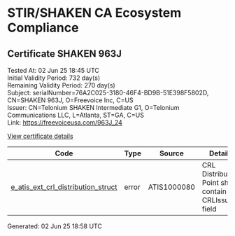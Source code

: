 # STIR/SHAKEN CA Ecosystem Compliance

## Certificate SHAKEN 963J

Tested At: 02 Jun 25 18:45 UTC\
Initial Validity Period: 732 day(s)\
Remaining Validity Period: 270 day(s)\
Subject: serialNumber=76A2C025-3180-46F4-BD9B-51E398F5802D, CN=SHAKEN 963J, O=Freevoice Inc, C=US\
Issuer: CN=Telonium SHAKEN Intermediate G1, O=Telonium Communications LLC, L=Atlanta, ST=GA, C=US\
Link: https://freevoiceusa.com/963J_24

[View certificate details](https://x509.io/?cert=MIICwTCCAmegAwIBAgIRAMJK0bLilsi5Hsq1ObrE%2Fc4wCgYIKoZIzj0EAwIwfDELMAkGA1UEBhMCVVMxCzAJBgNVBAgMAkdBMRAwDgYDVQQHDAdBdGxhbnRhMSQwIgYDVQQKDBtUZWxvbml1bSBDb21tdW5pY2F0aW9ucyBMTEMxKDAmBgNVBAMMH1RlbG9uaXVtIFNIQUtFTiBJbnRlcm1lZGlhdGUgRzEwHhcNMjQwMjI3MTY0NjM5WhcNMjYwMjI3MTY0NzM5WjBqMQswCQYDVQQGEwJVUzEWMBQGA1UEChMNRnJlZXZvaWNlIEluYzEUMBIGA1UEAxMLU0hBS0VOIDk2M0oxLTArBgNVBAUTJDc2QTJDMDI1LTMxODAtNDZGNC1CRDlCLTUxRTM5OEY1ODAyRDBZMBMGByqGSM49AgEGCCqGSM49AwEHA0IABMlNkw1A9Jpo1z%2B68axzJH6ua1TmCphq%2BR2kAoRa3AJZmW%2BcY0u3sRrLEi6hD4DjiSDtuatvSmQwOY2KMnSPq6KjgdswgdgwDgYDVR0PAQH%2FBAQDAgeAMAwGA1UdEwEB%2FwQCMAAwHQYDVR0OBBYEFIeWBkQozeHIOkZFl0TamYBmGqR7MB8GA1UdIwQYMBaAFKoku%2F8UdUB5LYdv6A1Bd8q7zYiwMBcGA1UdIAQQMA4wDAYKYIZIAYb%2FCQEBBDBHBgNVHR8EQDA%2BMDygOqA4hjZodHRwczovL2F1dGhlbnRpY2F0ZS1hcGkuaWNvbmVjdGl2LmNvbS9kb3dubG9hZC92MS9jcmwwFgYIKwYBBQUHARoECjAIoAYWBDk2M0owCgYIKoZIzj0EAwIDSAAwRQIgZUADJC%2F4u5324%2FCstqREFVpxfW3xhGzlAaiYpt8wzc0CIQCnUNKqCXneTyH%2BCAF2FjKBOJS89w9NFf1VPSipbDFJKQ%3D%3D)

| Code | Type | Source | Details |
|------|------|--------|---------|
| [e_atis_ext_crl_distribution_struct](../../ISSUES/e_atis_ext_crl_distribution_struct/README.md) | error | ATIS1000080 | CRL Distribution Point shall contain a CRLIssuer field |


Generated: 02 Jun 25 18:58 UTC